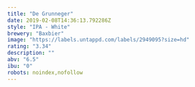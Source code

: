 ```yaml
---
title: "De Grunneger"
date: 2019-02-08T14:36:13.792286Z
style: "IPA - White"
brewery: "Baxbier"
image: "https://labels.untappd.com/labels/2949095?size=hd"
rating: "3.34"
description: ""
abv: "6.5"
ibu: "0"
robots: noindex,nofollow
---
```

